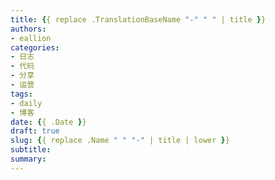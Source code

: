 ```yaml
---
title: {{ replace .TranslationBaseName "-" " " | title }}
authors:
- eallion
categories:
- 日志
- 代码
- 分享
- 运营
tags:
- daily
- 博客
date: {{ .Date }}
draft: true
slug: {{ replace .Name " " "-" | title | lower }}
subtitle:
summary:
---
```

